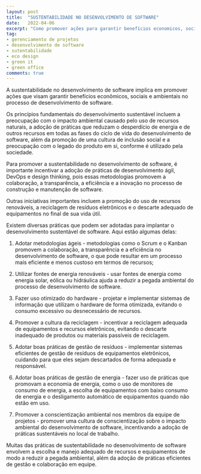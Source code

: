 ```yaml
---
layout: post
title:  "SUSTENTABILIDADE NO DESENVOLVIMENTO DE SOFTWARE"
date:   2022-04-06
excerpt: "Como promover ações para garantir benefícios economicos, sociais e ambientais"
tag:
- gerenciamento de projetos
- desenvolvimento de software
- sutentabilidade
- eco design
- green it
- green office
comments: true
---
```

A sustentabilidade no desenvolvimento de software implica em promover ações que visam garantir benefícios econômicos, sociais e ambientais no processo de desenvolvimento de software.

Os princípios fundamentais do desenvolvimento sustentável incluem a preocupação com o impacto ambiental causado pelo uso de recursos naturais, a adoção de práticas que reduzam o desperdício de energia e de outros recursos em todas as fases do ciclo de vida do desenvolvimento de software, além da promoção de uma cultura de inclusão social e a preocupação com o legado do produto em si, conforme é utilizado pela sociedade.

Para promover a sustentabilidade no desenvolvimento de software, é importante incentivar a adoção de práticas de desenvolvimento ágil, DevOps e design thinking, pois essas metodologias promovem a colaboração, a transparência, a eficiência e a inovação no processo de construção e manutenção de software.

Outras iniciativas importantes incluem a promoção do uso de recursos renováveis, a reciclagem de resíduos eletrônicos e o descarte adequado de equipamentos no final de sua vida útil.

Existem diversas práticas que podem ser adotadas para implantar o desenvolvimento sustentável de software. Aqui estão algumas delas:
1. Adotar metodologias ágeis - metodologias como o Scrum e o Kanban promovem a colaboração, a transparência e a eficiência no desenvolvimento de software, o que pode resultar em um processo mais eficiente e menos custoso em termos de recursos;

2. Utilizar fontes de energia renováveis - usar fontes de energia como energia solar, eólica ou hidráulica ajuda a reduzir a pegada ambiental do processo de desenvolvimento de software.

3. Fazer uso otimizado do hardware - projetar e implementar sistemas de informação que utilizam o hardware de forma otimizada, evitando o consumo excessivo ou desnecessário de recursos.

4. Promover a cultura da reciclagem - incentivar a reciclagem adequada de equipamentos e recursos eletrônicos, evitando o descarte inadequado de produtos ou materiais passíveis de reciclagem.

5. Adotar boas práticas de gestão de resíduos - implementar sistemas eficientes de gestão de resíduos de equipamentos eletrônicos, cuidando para que eles sejam descartados de forma adequada e responsável.

6. Adotar boas práticas de gestão de energia - fazer uso de práticas que promovam a economia de energia, como o uso de monitores de consumo de energia, a escolha de equipamentos com baixo consumo de energia e o desligamento automático de equipamentos quando não estão em uso.

7. Promover a conscientização ambiental nos membros da equipe de projetos - promover uma cultura de conscientização sobre o impacto ambiental do desenvolvimento de software, incentivando a adoção de práticas sustentáveis no local de trabalho.

Muitas das práticas de sustentabilidade no desenvolvimento de software envolvem a escolha e manejo adequado de recursos e equipamentos de modo a reduzir a pegada ambiental, além da adoção de práticas eficientes de gestão e colaboração em equipe.